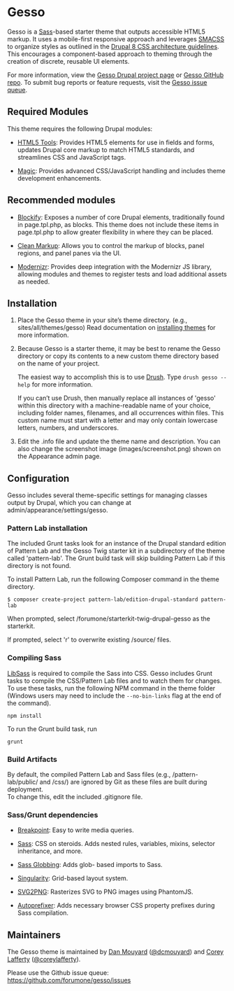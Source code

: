 # Gesso

Gesso is a [Sass](http://sass-lang.com/)-based starter theme that outputs
accessible HTML5 markup. It uses a mobile-first responsive approach and
leverages [SMACSS](https://smacss.com/) to organize styles as outlined in the
[Drupal 8 CSS architecture guidelines](https://www.drupal.org/node/1887918).
This encourages a component-based approach to theming through the creation of
discrete, reusable UI elements.

For more information, view the
[Gesso Drupal project page](https://drupal.org/project/gesso/) or [Gesso GitHub repo](https://github.com/forumone/gesso).
To submit bug reports or feature requests, visit the
[Gesso issue queue](https://github.com/forumone/gesso/issues).


## Required Modules

This theme requires the following Drupal modules:

* [HTML5 Tools](https://drupal.org/project/html5_tools): Provides HTML5 elements
for use in fields and forms, updates Drupal core markup to match HTML5
standards, and streamlines CSS and JavaScript tags.

* [Magic](https://drupal.org/project/magic): Provides advanced CSS/JavaScript
handling and includes theme development enhancements.


## Recommended modules

* [Blockify](https://drupal.org/project/blockify): Exposes a number of core
  Drupal elements, traditionally found in page.tpl.php, as blocks. This theme
  does not include these items in page.tpl.php to allow greater flexibility in
  where they can be placed.

* [Clean Markup](https://drupal.org/project/clean_markup): Allows you to control
  the markup of blocks, panel regions, and panel panes via the UI.

* [Modernizr](https://drupal.org/project/modernizr): Provides deep integration
  with the Modernizr JS library, allowing modules and themes to register tests
  and load additional assets as needed.


## Installation

1.  Place the Gesso theme in your site’s theme directory.
    (e.g., sites/all/themes/gesso) Read documentation on
    [installing themes](https://drupal.org/getting-started/install-contrib/themes)
    for more information.

2.  Because Gesso is a starter theme, it may be best to rename the Gesso
    directory or copy its contents to a new custom theme directory based on the
    name of your project.

    The easiest way to accomplish this is to use [Drush](https://github.com/drush-ops/drush).
    Type `drush gesso --help` for more information.

    If you can’t use Drush, then manually replace all instances of 'gesso'
    within this directory with a machine-readable name of your choice, including
    folder names, filenames, and all occurrences within files. This custom name
    must start with a letter and may only contain lowercase letters, numbers,
    and underscores.

3.  Edit the .info file and update the theme name and description. You can also
    change the screenshot image (images/screenshot.png) shown on the Appearance
    admin page.


## Configuration

Gesso includes several theme-specific settings for managing classes output by
Drupal, which you can change at admin/appearance/settings/gesso.


### Pattern Lab installation

The included Grunt tasks look for an instance of the Drupal standard edition of
Pattern Lab and the Gesso Twig starter kit in a subdirectory of the theme called
'pattern-lab'.  The Grunt build task will skip building Pattern Lab if this
directory is not found.

To install Pattern Lab, run the following Composer command in
the theme directory.

```
$ composer create-project pattern-lab/edition-drupal-standard pattern-lab
```
When prompted, select /forumone/starterkit-twig-drupal-gesso as the starterkit.

If prompted, select 'r' to overwrite existing /source/ files.



### Compiling Sass

[LibSass](http://sass-lang.com/libsass) is required to compile the Sass into
CSS. Gesso includes Grunt tasks to compile the CSS/Pattern Lab files and to
watch them for changes.  To use these tasks, run the following NPM command in
the theme folder (Windows users may need to include the `--no-bin-links` flag at the end of the command).
```
npm install
```
To run the Grunt build task, run
```
grunt
```

### Build Artifacts

By default, the compiled Pattern Lab and Sass files (e.g., /pattern-lab/public/
and /css/) are ignored by Git as these files are built during deployment.  
To change this, edit the included .gitignore file.


### Sass/Grunt dependencies

* [Breakpoint](http://breakpoint-sass.com): Easy to write media queries.

* [Sass](http://sass-lang.com): CSS on steroids. Adds nested rules, variables,
mixins, selector inheritance, and more.

* [Sass Globbing](https://github.com/DennisBecker/grunt-sass-globbing): Adds glob-
based imports to Sass.

* [Singularity](http://singularity.gs): Grid-based layout system.

* [SVG2PNG](https://github.com/dbushell/grunt-svg2png): Rasterizes SVG to PNG images using PhantomJS.

* [Autoprefixer](https://github.com/postcss/autoprefixer): Adds necessary browser CSS property prefixes during Sass compilation.

## Maintainers

The Gesso theme is maintained by [Dan Mouyard](https://drupal.org/u/dcmouyard)
([@dcmouyard](http://twitter.com/dcmouyard)) and
[Corey Lafferty](https://drupal.org/u/clafferty)
([@coreylafferty](http://twitter.com/coreylafferty)).

Please use the Github issue queue: https://github.com/forumone/gesso/issues
